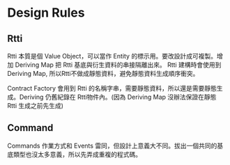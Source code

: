 ﻿# Design Rules

## Rtti

Rtti 本質是個 Value Object，可以當作 Entity 的標示用。要改設計成可複製。增加 Deriving Map 把 Rtti 基底與衍生資料的串接隔離出來。
Rtti 建構時會使用到 Deriving Map, 所以Rtti不做成靜態資料，避免靜態資料生成順序衝突。

Contract Factory 會用到 Rtti 的名稱字串，需要靜態資料，所以還是需要靜態生成。Deriving 仍舊紀錄在 Rtti物件內。(因為 Deriving Map 沒辦法保證在靜態 Rtti 生成之前先生成)

## Command

Commands 作業方式和 Events 雷同，但設計上意義大不同。拔出一個共同的基底類型也沒太多意義，所以先弄成重複的程式碼。
